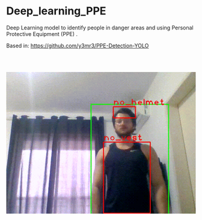 # Deep_learning_PPE

Deep Learning model to identify people in danger areas and using Personal Protective Equipment (PPE) .<br />

Based in: https://github.com/y3mr3/PPE-Detection-YOLO

<br />
<br />

<p align="center">
  <img src="https://github.com/fernandotcbarreto/stuff/blob/main/person_PPE.gif">
</p>
